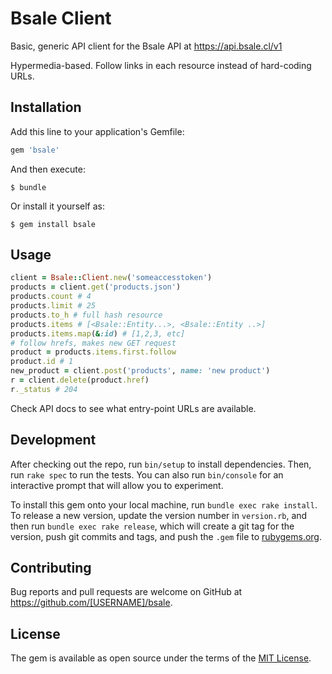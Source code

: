# Bsale Client

Basic, generic API client for the Bsale API at https://api.bsale.cl/v1

Hypermedia-based. Follow links in each resource instead of hard-coding URLs.

## Installation

Add this line to your application's Gemfile:

```ruby
gem 'bsale'
```

And then execute:

    $ bundle

Or install it yourself as:

    $ gem install bsale

## Usage

```ruby
client = Bsale::Client.new('someaccesstoken')
products = client.get('products.json')
products.count # 4
products.limit # 25
products.to_h # full hash resource
products.items # [<Bsale::Entity...>, <Bsale::Entity ..>]
products.items.map(&:id) # [1,2,3, etc]
# follow hrefs, makes new GET request
product = products.items.first.follow
product.id # 1
new_product = client.post('products', name: 'new product')
r = client.delete(product.href)
r._status # 204
```

Check API docs to see what entry-point URLs are available.

## Development

After checking out the repo, run `bin/setup` to install dependencies. Then, run `rake spec` to run the tests. You can also run `bin/console` for an interactive prompt that will allow you to experiment.

To install this gem onto your local machine, run `bundle exec rake install`. To release a new version, update the version number in `version.rb`, and then run `bundle exec rake release`, which will create a git tag for the version, push git commits and tags, and push the `.gem` file to [rubygems.org](https://rubygems.org).

## Contributing

Bug reports and pull requests are welcome on GitHub at https://github.com/[USERNAME]/bsale.

## License

The gem is available as open source under the terms of the [MIT License](https://opensource.org/licenses/MIT).
